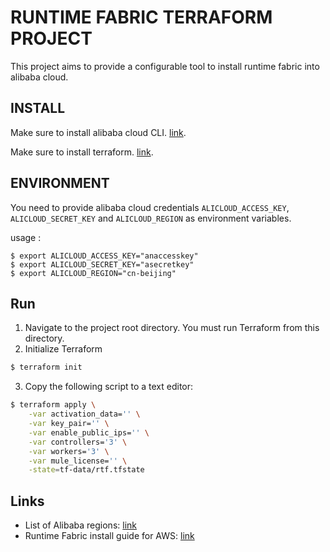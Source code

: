 # RUNTIME FABRIC TERRAFORM PROJECT

This project aims to provide a configurable tool to install runtime fabric into alibaba cloud.


## INSTALL 

Make sure to install alibaba cloud CLI. [link](https://partners-intl.aliyun.com/help/doc-detail/139508.htm).

Make sure to install terraform. [link](https://learn.hashicorp.com/tutorials/terraform/install-cli).

## ENVIRONMENT

You need to provide alibaba cloud credentials `ALICLOUD_ACCESS_KEY`, `ALICLOUD_SECRET_KEY` and `ALICLOUD_REGION` as environment variables. 

usage : 

```
$ export ALICLOUD_ACCESS_KEY="anaccesskey"
$ export ALICLOUD_SECRET_KEY="asecretkey"
$ export ALICLOUD_REGION="cn-beijing"
```

## Run

1. Navigate to the project root directory. You must run Terraform from this directory.
2. Initialize Terraform
```bash
$ terraform init
```
3. Copy the following script to a text editor:
```bash
$ terraform apply \
    -var activation_data='' \
    -var key_pair='' \
    -var enable_public_ips='' \
    -var controllers='3' \
    -var workers='3' \
    -var mule_license='' \
    -state=tf-data/rtf.tfstate
```


## Links

- List of Alibaba regions: [link](https://www.alibabacloud.com/help/doc-detail/40654.htm)
- Runtime Fabric install guide for AWS: [link](https://docs.mulesoft.com/runtime-fabric/latest/install-aws)
